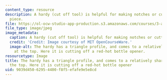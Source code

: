 ```yaml
---
content_type: resource
description: A hardy (cut off tool) is helpful for making notches or cutting off a
  piece.
file: https://ol-ocw-studio-app-production.s3.amazonaws.com/courses/3-a04-modern-blacksmithing-and-physical-metallurgy-fall-2008/9039d45062954400f8f5efafe9e5e8cd_009.jpg
file_type: image/jpeg
image_metadata:
  caption: A hardy (cut off tool) is helpful for making notches or cutting off a piece.
  credit: 'Credit: Image courtesy of MIT OpenCourseWare.'
  image-alt: The hardy has a triangle profile, and comes to a relatively sharp point
    at the top. Here it is cutting off a red-hot bottle opener.
resourcetype: Image
title: The hardy has a triangle profile, and comes to a relatively sharp point at
  the top. Here it is cutting off a red-hot bottle opener
uid: 9039d450-6295-4400-f8f5-efafe9e5e8cd
---
```

